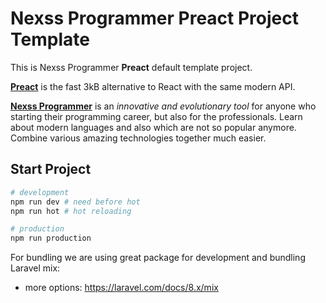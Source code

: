# Nexss Programmer Preact Project Template

This is Nexss Programmer **Preact** default template project.

[**Preact**](https://preactjs.com) is the fast 3kB alternative to React with the same modern API.

[**Nexss Programmer**](https://nexss.com) is an _innovative and evolutionary tool_ for anyone who starting their programming career, but also for the professionals. Learn about modern languages and also which are not so popular anymore. Combine various amazing technologies together much easier.

## Start Project

```sh
# development
npm run dev # need before hot
npm run hot # hot reloading

# production
npm run production
```

For bundling we are using great package for development and bundling Laravel mix:

- more options: <https://laravel.com/docs/8.x/mix>
